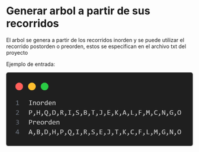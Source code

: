 # Generar arbol a partir de sus recorridos
El arbol se genera a partir de los recorridos inorden y se puede utilizar el recorrido postorden o preorden, estos se especifican en el archivo txt del proyecto

Ejemplo de entrada:

![Ejemplo de entrada de datos](https://github.com/RomanRodriguezSolorzano/Generar-arbol/blob/main/assets/entrada.png)


